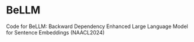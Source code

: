 # BeLLM
Code for BeLLM: Backward Dependency Enhanced Large Language Model for Sentence Embeddings (NAACL2024)
